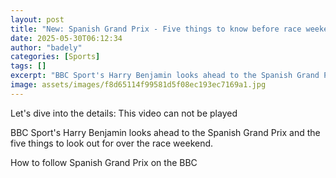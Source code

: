 ```yaml
---
layout: post
title: "New: Spanish Grand Prix - Five things to know before race weekend"
date: 2025-05-30T06:12:34
author: "badely"
categories: [Sports]
tags: []
excerpt: "BBC Sport's Harry Benjamin looks ahead to the Spanish Grand Prix and the five things to look out for over the race weekend."
image: assets/images/f8d65114f99581d5f08ec193ec7169a1.jpg
---
```


Let's dive into the details: This video can not be played

BBC Sport's Harry Benjamin looks ahead to the Spanish Grand Prix and the five things to look out for over the race weekend.

How to follow Spanish Grand Prix on the BBC

